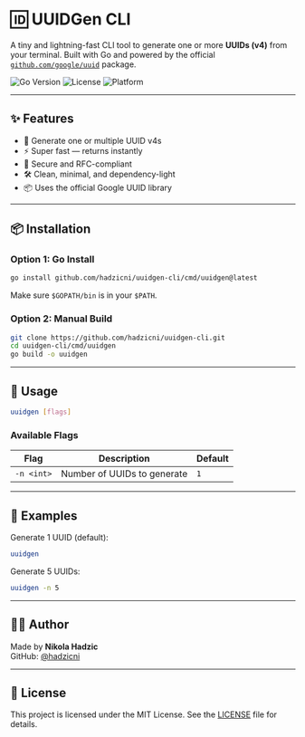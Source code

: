 # 🆔 UUIDGen CLI

A tiny and lightning-fast CLI tool to generate one or more **UUIDs (v4)** from your terminal. Built with Go and powered by the official [`github.com/google/uuid`](https://pkg.go.dev/github.com/google/uuid) package.

![Go Version](https://img.shields.io/badge/Go-1.24+-blue?logo=go)
![License](https://img.shields.io/badge/license-Apache--2.0-blue)
![Platform](https://img.shields.io/badge/platform-macOS%20%7C%20Linux%20%7C%20Windows-lightgrey)

---

## ✨ Features

- 🔢 Generate one or multiple UUID v4s
- ⚡ Super fast — returns instantly
- 🧪 Secure and RFC-compliant
- 🛠️ Clean, minimal, and dependency-light
- 📦 Uses the official Google UUID library

---

## 📦 Installation

### Option 1: Go Install

```bash
go install github.com/hadzicni/uuidgen-cli/cmd/uuidgen@latest
```

Make sure `$GOPATH/bin` is in your `$PATH`.

### Option 2: Manual Build

```bash
git clone https://github.com/hadzicni/uuidgen-cli.git
cd uuidgen-cli/cmd/uuidgen
go build -o uuidgen
```

---

## 🚀 Usage

```bash
uuidgen [flags]
```

### Available Flags

| Flag        | Description                         | Default |
|-------------|-------------------------------------|---------|
| `-n <int>`  | Number of UUIDs to generate         | `1`     |

---

## 🔧 Examples

Generate 1 UUID (default):

```bash
uuidgen
```

Generate 5 UUIDs:

```bash
uuidgen -n 5
```

---

## 👨‍💻 Author

Made by **Nikola Hadzic**  
GitHub: [@hadzicni](https://github.com/hadzicni)

---

## 📄 License

This project is licensed under the MIT License. See the [LICENSE](./LICENSE) file for details.
